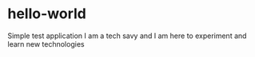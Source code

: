 # hello-world
Simple test application
I am a tech savy and I am here to experiment and learn new technologies

